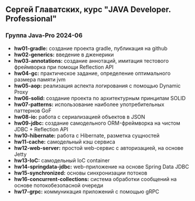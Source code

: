## Сергей Главатских, курс "JAVA Developer. Professional"
### Группа Java-Pro 2024-06

+ **hw01-gradle:** создание проекта gradle, публикация на github
+ **hw02-generics:** введение в дженерики
+ **hw03-annotations:** создание аннотаций, имитация тестового фреймворка при помощи Reflection API
+ **hw04-gc:** практическое задание, определение оптимального размера памяти jvm
+ **hw05-aop:** реализация аспекта логирования с помощью Dynamic Proxy
+ **hw06-solid:** создание проекта по архитектурным принципам SOLID
+ **hw07-patterns:** использование наиболее употребительных паттернов GoF
+ **hw08-io:** работа с сериализацией объектов в JSON
+ **hw09-jdbc:** создание самодельного ORM-фреймворка на чистом JDBC + Reflection API
+ **hw10-hibernate:** работа с Hibernate, разметка сущностей
+ **hw11-cache:** самодельный кэш сервиса
+ **hw12-web-server:** простой web-сервис с авторизацией, на основе Jetty
+ **hw13-IoC:** самодельный IoC container
+ **hw14-springdata-jdbc:** web-приложение на основе Spring Data JDBC
+ **hw15-synchronized:** основы синхронизации потоков
+ **hw16-concurrent-collections:** система обработки сообщений на основе потокобезопасной очереди
+ **hw17-grpc:** коммуникация приложений с помощью gRPC